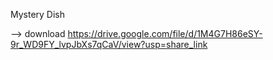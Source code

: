 Mystery Dish

--> download https://drive.google.com/file/d/1M4G7H86eSY-9r_WD9FY_lvpJbXs7qCaV/view?usp=share_link
